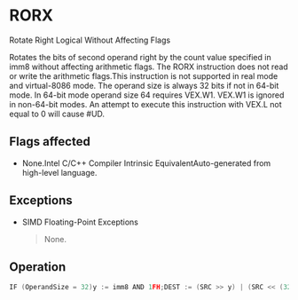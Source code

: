 # RORX

Rotate Right Logical Without Affecting Flags

Rotates the bits of second operand right by the count value specified in imm8 without affecting arithmetic flags.
The RORX instruction does not read or write the arithmetic flags.This instruction is not supported in real mode and virtual-8086 mode.
The operand size is always 32 bits if not in 64-bit mode.
In 64-bit mode operand size 64 requires VEX.W1.
VEX.W1 is ignored in non-64-bit modes.
An attempt to execute this instruction with VEX.L not equal to 0 will cause #UD.

## Flags affected

- None.Intel C/C++ Compiler Intrinsic EquivalentAuto-generated from high-level language.

## Exceptions

- SIMD Floating-Point Exceptions
  > None.

## Operation

```C
IF (OperandSize = 32)y := imm8 AND 1FH;DEST := (SRC >> y) | (SRC << (32-y));ELSEIF (OperandSize = 64 ) y := imm8 AND 3FH;DEST := (SRC >> y) | (SRC << (64-y));FI;
```
